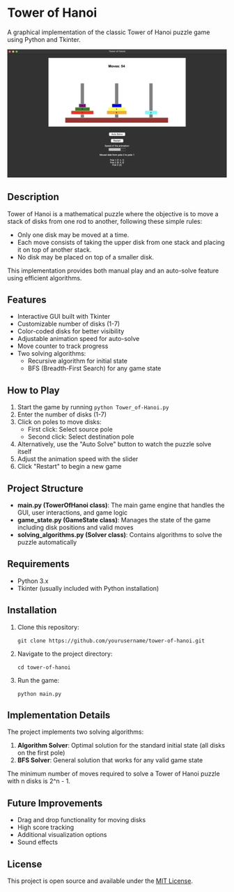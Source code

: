 # Tower of Hanoi

A graphical implementation of the classic Tower of Hanoi puzzle game using Python and Tkinter.

![Tower of Hanoi](./images/game_screenshot.png)

## Description

Tower of Hanoi is a mathematical puzzle where the objective is to move a stack of disks from one rod to another, following these simple rules:
- Only one disk may be moved at a time.
- Each move consists of taking the upper disk from one stack and placing it on top of another stack.
- No disk may be placed on top of a smaller disk.

This implementation provides both manual play and an auto-solve feature using efficient algorithms.

## Features

- Interactive GUI built with Tkinter
- Customizable number of disks (1-7)
- Color-coded disks for better visibility
- Adjustable animation speed for auto-solve
- Move counter to track progress
- Two solving algorithms:
  - Recursive algorithm for initial state
  - BFS (Breadth-First Search) for any game state

## How to Play

1. Start the game by running `python Tower_of-Hanoi.py`
2. Enter the number of disks (1-7)
3. Click on poles to move disks:
   - First click: Select source pole
   - Second click: Select destination pole
4. Alternatively, use the "Auto Solve" button to watch the puzzle solve itself
5. Adjust the animation speed with the slider
6. Click "Restart" to begin a new game

## Project Structure

- **main.py (TowerOfHanoi class)**: The main game engine that handles the GUI, user interactions, and game logic
- **game_state.py (GameState class)**: Manages the state of the game including disk positions and valid moves
- **solving_algorithms.py (Solver class)**: Contains algorithms to solve the puzzle automatically

## Requirements

- Python 3.x
- Tkinter (usually included with Python installation)

## Installation

1. Clone this repository:
   ```
   git clone https://github.com/yourusername/tower-of-hanoi.git
   ```

2. Navigate to the project directory:
   ```
   cd tower-of-hanoi
   ```

3. Run the game:
   ```
   python main.py
   ```

## Implementation Details

The project implements two solving algorithms:
1. **Algorithm Solver**: Optimal solution for the standard initial state (all disks on the first pole)
2. **BFS Solver**: General solution that works for any valid game state

The minimum number of moves required to solve a Tower of Hanoi puzzle with n disks is 2^n - 1.

## Future Improvements

- Drag and drop functionality for moving disks
- High score tracking
- Additional visualization options
- Sound effects

## License

This project is open source and available under the [MIT License](LICENSE).

